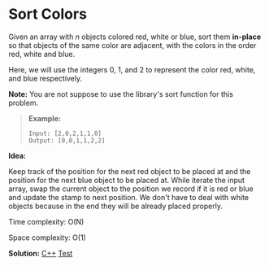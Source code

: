 # Sort Colors

Given an array with *n* objects colored red, white or blue, sort them **in-place** so that objects of the same color are adjacent, with the colors in the order red, white and blue.

Here, we will use the integers 0, 1, and 2 to represent the color red, white, and blue respectively.

**Note:** You are not suppose to use the library's sort function for this problem.

> **Example:**
>
> ```
> Input: [2,0,2,1,1,0]
> Output: [0,0,1,1,2,2]
> ```



**Idea:** 

Keep track of the position for the next red object to be placed at and the position for the next blue object to be placed at. While iterate the input array, swap the current object to the position we record if it is red or blue and update the stamp to next position. We don't have to deal with white objects because in the end they will be already placed properly.



Time complexity: O(N)

Space complexity: O(1)



**Solution:** [C++](./solution.h)	[Test](./Test.cpp)